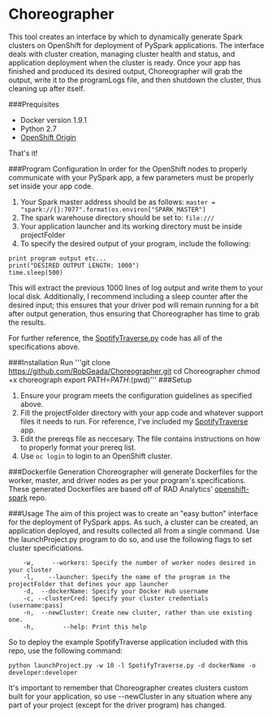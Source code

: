# Choreographer

This tool creates an interface by which to dynamically generate Spark clusters on OpenShift for deployment of PySpark applications. The interface deals with cluster creation, managing cluster health and status, and application deployment when the cluster is ready. Once your app has finished and produced its desired output, Choreographer will grab the output, write it to the programLogs file, and then shutdown the cluster, thus cleaning up after itself.

###Prequisites
* Docker version 1.9.1
* Python 2.7
* [OpenShift Origin](https://github.com/openshift/origin/releases/tag/v1.3.0-alpha.3)

That's it!

###Program Configuration
In order for the OpenShift nodes to properly communicate with your PySpark app, a few parameters must be properly set inside your app code.

1. Your Spark master address should be as follows: `master = "spark://{}:7077".format(os.environ["SPARK_MASTER"]`
2. The spark warehouse directory should be set to: `file:///`
3. Your application launcher and its working directory must be inside projectFolder
4. To specify the desired output of your program, include the following:
```
print program output etc...
print("DESIRED OUTPUT LENGTH: 1000")
time.sleep(500)
```
This will extract the previous 1000 lines of log output and write them to your local disk. Additionally, I recommend including a sleep counter after the desired input; this ensures that your driver pod will remain running for a bit after output generation, thus ensuring that Choreographer has time to grab the results. 

For further reference, the [SpotifyTraverse.py](https://github.com/RobGeada/OpenShift-Deploy/blob/master/projectFolder/SpotifyTraverse.py) code has all of the specifications above.

###Installation
Run 
'''git clone https://github.com/RobGeada/Choreographer.git
   cd Choreographer
   chmod +x choreograph 
   export PATH=$PATH:$(pwd)'''
###Setup
1. Ensure your program meets the configuration guidelines as specified above.
2. Fill the projectFolder directory with your app code and whatever support files it needs to run. For reference, I've included my [SpotifyTraverse](https://github.com/RobGeada/SpotifyTraverse) app.
3. Edit the prereqs file as neccesary. The file contains instructions on how to properly format your prereq list.
4. Use `oc login` to login to an OpenShift cluster.

###Dockerfile Generation
Choreographer will generate Dockerfiles for the worker, master, and driver nodes as per your program's specifications. These generated Dockerfiles are based off of RAD Analytics' [openshift-spark](https://github.com/radanalyticsio/openshift-spark) repo.


###Usage
The aim of this project was to create an "easy button" interface for the deployment of PySpark apps. As such, a cluster can be created, an application deployed, and results collected all from a single command. Use the launchProject.py program to do so, and use the following flags to set cluster specificiations.
```
    -w,     --workers: Specify the number of worker nodes desired in your cluster
	-l,    --launcher: Specify the name of the program in the projectFolder that defines your app launcher
	-d,  --dockerName: Specify your Docker Hub username
	-c, --clusterCred: Specify your cluster credentials (username:pass)
	-n,  --newCluster: Create new cluster, rather than use existing one.
 	-h,        --help: Print this help
```
So to deploy the example SpotifyTraverse application included with this repo, use the following command:

`python launchProject.py -w 10 -l SpotifyTraverse.py -d dockerName -o developer:developer`

It's important to remember that Choreographer creates clusters custom built for your application, so use --newCluster in any situation where any part of your project (except for the driver program) has changed.
